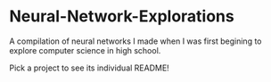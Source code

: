 # Neural-Network-Explorations
A compilation of neural networks I made when I was first begining to explore computer science in high school.

Pick a project to see its individual README!
